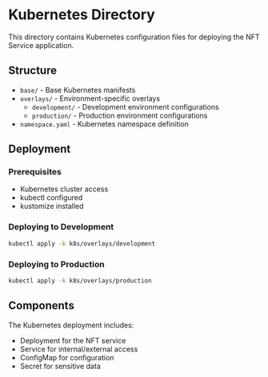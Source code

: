 # Kubernetes Directory

This directory contains Kubernetes configuration files for deploying the NFT Service application.

## Structure

- `base/` - Base Kubernetes manifests
- `overlays/` - Environment-specific overlays
  - `development/` - Development environment configurations
  - `production/` - Production environment configurations
- `namespace.yaml` - Kubernetes namespace definition

## Deployment

### Prerequisites

- Kubernetes cluster access
- kubectl configured
- kustomize installed

### Deploying to Development

```bash
kubectl apply -k k8s/overlays/development
```

### Deploying to Production

```bash
kubectl apply -k k8s/overlays/production
```

## Components

The Kubernetes deployment includes:
- Deployment for the NFT service
- Service for internal/external access
- ConfigMap for configuration
- Secret for sensitive data